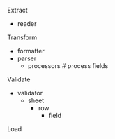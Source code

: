 Extract
 - reader

Transform
 - formatter
 - parser
   - processors # process fields

Validate
 - validator
   - sheet
     - row
       - field

Load
